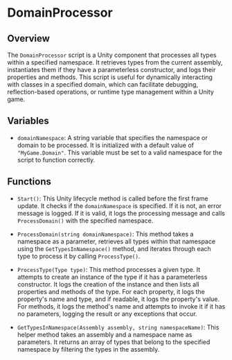 # DomainProcessor

## Overview
The `DomainProcessor` script is a Unity component that processes all types within a specified namespace. It retrieves types from the current assembly, instantiates them if they have a parameterless constructor, and logs their properties and methods. This script is useful for dynamically interacting with classes in a specified domain, which can facilitate debugging, reflection-based operations, or runtime type management within a Unity game. 

## Variables
- `domainNamespace`: A string variable that specifies the namespace or domain to be processed. It is initialized with a default value of `"MyGame.Domain"`. This variable must be set to a valid namespace for the script to function correctly.

## Functions
- `Start()`: This Unity lifecycle method is called before the first frame update. It checks if the `domainNamespace` is specified. If it is not, an error message is logged. If it is valid, it logs the processing message and calls `ProcessDomain()` with the specified namespace.

- `ProcessDomain(string domainNamespace)`: This method takes a namespace as a parameter, retrieves all types within that namespace using the `GetTypesInNamespace()` method, and iterates through each type to process it by calling `ProcessType()`.

- `ProcessType(Type type)`: This method processes a given type. It attempts to create an instance of the type if it has a parameterless constructor. It logs the creation of the instance and then lists all properties and methods of the type. For each property, it logs the property's name and type, and if readable, it logs the property's value. For methods, it logs the method's name and attempts to invoke it if it has no parameters, logging the result or any exceptions that occur.

- `GetTypesInNamespace(Assembly assembly, string namespaceName)`: This helper method takes an assembly and a namespace name as parameters. It returns an array of types that belong to the specified namespace by filtering the types in the assembly.